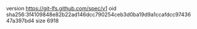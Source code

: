 version https://git-lfs.github.com/spec/v1
oid sha256:3f4109848e82b22ad146dcc790254ceb3d0ba19d9a1ccafdcc9743647a397bd4
size 6918
